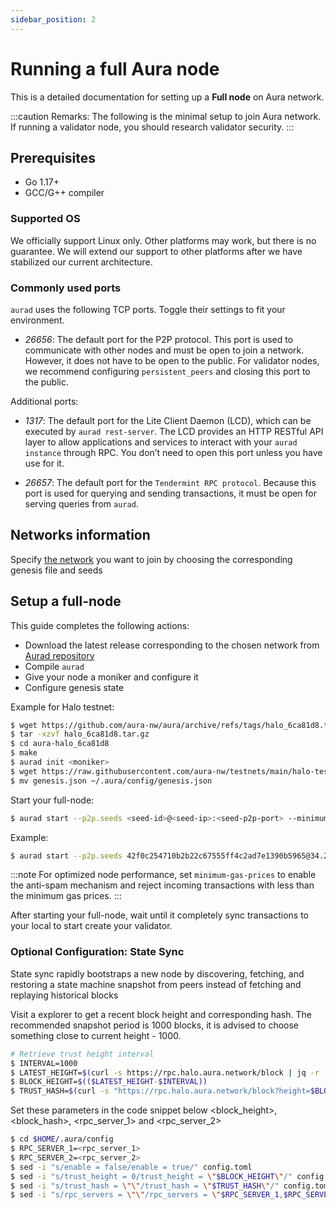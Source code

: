 ```yaml
---
sidebar_position: 2
---
```


# Running a full Aura node

This is a detailed documentation for setting up a **Full node** on Aura network.

:::caution Remarks:
The following is the minimal setup to join Aura network.
If running a validator node, you should research validator security.
:::

## Prerequisites

- Go 1.17+
- GCC/G++ compiler

### Supported OS

We officially support Linux only. Other platforms may work, but there is no guarantee. We will extend our support to other platforms after we have stabilized our current architecture.

### Commonly used ports

`aurad` uses the following TCP ports. Toggle their settings to fit your environment.

- *26656*: The default port for the P2P protocol. This port is used to communicate with other nodes and must be open to join a network. However, it does not have to be open to the public. For validator nodes, we recommend configuring `persistent_peers` and closing this port to the public.

Additional ports:

- *1317*: The default port for the Lite Client Daemon (LCD), which can be executed by `aurad rest-server`. The LCD provides an HTTP RESTful API layer to allow applications and services to interact with your `aurad instance` through RPC. You don’t need to open this port unless you have use for it.

- *26657*: The default port for the `Tendermint RPC protocol`. Because this port is used for querying and sending transactions, it must be open for serving queries from `aurad`.

## Networks information

Specify [the network](networks-info.md) you want to join by choosing the corresponding genesis file and seeds 

## Setup a full-node

This guide completes the following actions:
- Download the latest release corresponding to the chosen network from [Aurad repository](https://github.com/aura-nw/aura)
- Compile `aurad`
- Give your node a moniker and configure it
- Configure genesis state 

Example for Halo testnet:
```bash
$ wget https://github.com/aura-nw/aura/archive/refs/tags/halo_6ca81d8.tar.gz
$ tar -xzvf halo_6ca81d8.tar.gz
$ cd aura-halo_6ca81d8
$ make
$ aurad init <moniker> 
$ wget https://raw.githubusercontent.com/aura-nw/testnets/main/halo-testnet/genesis.json
$ mv genesis.json ~/.aura/config/genesis.json
```

Start your full-node:
```bash
$ aurad start --p2p.seeds <seed-id>@<seed-ip>:<seed-p2p-port> --minimum-gas-prices <gas-price>
```
Example:
```bash
$ aurad start --p2p.seeds 42f0c254710b2b22c67555ff4c2ad7e1390b5965@34.203.177.141:26656 --minimum-gas-prices 0.0025uaura
```
:::note For optimized node performance, set `minimum-gas-prices` to enable the anti-spam mechanism and reject incoming transactions with less than the minimum gas prices.
:::

After starting your full-node, wait until it completely sync transactions to your local to start create your validator.

###  Optional Configuration: State Sync
State sync rapidly bootstraps a new node by discovering, fetching, and restoring a state machine snapshot from peers instead of fetching and replaying historical blocks

Visit a explorer to get a recent block height and corresponding hash. The recommended snapshot period is 1000 blocks, it is advised to choose something close to current height - 1000.

```bash
# Retrieve trust height interval
$ INTERVAL=1000
$ LATEST_HEIGHT=$(curl -s https://rpc.halo.aura.network/block | jq -r .result.block.header.height)
$ BLOCK_HEIGHT=$(($LATEST_HEIGHT-$INTERVAL))
$ TRUST_HASH=$(curl -s "https://rpc.halo.aura.network/block?height=$BLOCK_HEIGHT" | jq -r .result.block_id.hash)
```

Set these parameters in the code snippet below <block_height>, <block_hash>, <rpc_server_1> and <rpc_server_2>
```bash
$ cd $HOME/.aura/config
$ RPC_SERVER_1=<rpc_server_1>
$ RPC_SERVER_2=<rpc_server_2>
$ sed -i "s/enable = false/enable = true/" config.toml
$ sed -i "s/trust_height = 0/trust_height = \"$BLOCK_HEIGHT\"/" config.toml
$ sed -i "s/trust_hash = \"\"/trust_hash = \"$TRUST_HASH\"/" config.toml
$ sed -i "s/rpc_servers = \"\"/rpc_servers = \"$RPC_SERVER_1,$RPC_SERVER_2\"/" config.toml
```
